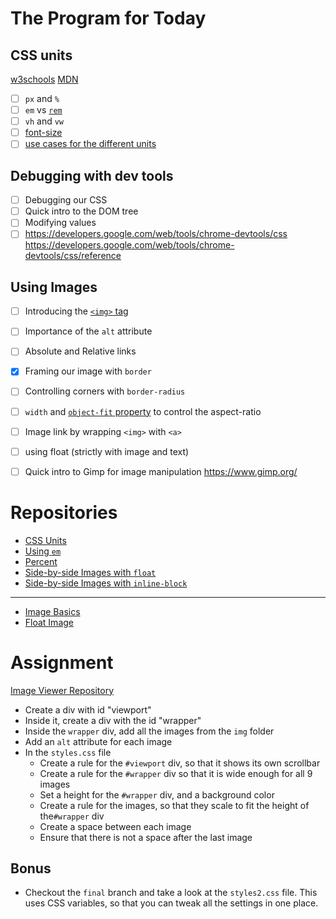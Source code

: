 # The Program for Today

## CSS units

[w3schools](https://www.w3schools.com/cssref/css_units.asp)
[MDN](https://developer.mozilla.org/en-US/docs/Learn/CSS/Building_blocks/Values_and_units)


- [ ] `px` and `%`
- [ ] `em` vs [`rem`](https://www.sitepoint.com/understanding-and-using-rem-units-in-css/)
- [ ] `vh` and `vw`
- [ ] [font-size](https://developer.mozilla.org/en-US/docs/Web/CSS/font-size)
- [ ] [use cases for the different units](https://kyleschaeffer.com/css-font-size-em-vs-px-vs-pt-vs-percent#:~:text=%E2%80%9CEms%E2%80%9D%20(em)%3A%20The,5em%20would%20equal%206pt%2C%20etc.)

## Debugging with dev tools

- [ ] Debugging our CSS
- [ ] Quick intro to the DOM tree
- [ ] Modifying values
- [ ] https://developers.google.com/web/tools/chrome-devtools/css https://developers.google.com/web/tools/chrome-devtools/css/reference

## Using Images

- [ ] Introducing the [`<img>` tag](https://www.w3schools.com/html/html_images.asp)
- [ ] Importance of the `alt` attribute
- [ ] Absolute and Relative links
- [x] Framing our image with `border`
- [ ] Controlling corners with `border-radius`
- [ ] `width` and [`object-fit` property](https://developer.mozilla.org/en-US/docs/Web/CSS/object-fit) to control the aspect-ratio
- [ ] Image link by wrapping `<img>` with `<a>`
- [ ] using float (strictly with image and text)
- [ ] Quick intro to Gimp for image manipulation
  https://www.gimp.org/


# Repositories

* [CSS Units](https://github.com/DCIForks/float-image)
* [Using `em`](https://github.com/DCIForks/css-em)
* [Percent](https://github.com/DCIForks/percent)
* [Side-by-side Images with `float`](https://github.com/DCIForks/side-by-side)
* [Side-by-side Images with `inline-block`](https://github.com/DCIForks/inline-block)
---
* [Image Basics](https://github.com/DCIForks/image-basics)
* [Float Image](https://github.com/DCIForks/float-image)

# Assignment
[Image Viewer Repository](https://classroom.github.com/a/ZbcBUSVS)

* Create a div with id "viewport"
* Inside it, create a div with the id "wrapper"
* Inside the `wrapper` div, add all the images from the `img` folder
* Add an `alt` attribute for each image
* In the `styles.css` file
  * Create a rule for the `#viewport` div, so that it shows its own scrollbar
  * Create a rule for the `#wrapper` div so that it is wide enough for all 9 images
  * Set a height for the `#wrapper` div, and a background color
  * Create a rule for the images, so that they scale to fit the height of the`#wrapper` div
  * Create a space between each image
  * Ensure that there is not a space after the last image

## Bonus

* Checkout the `final` branch and take a look at the `styles2.css` file. This uses CSS variables, so that you can tweak all the settings in one place.
